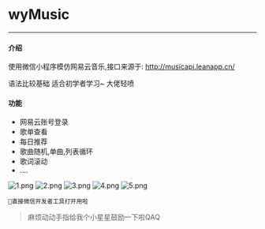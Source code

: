 # wyMusic
-----
#### 介绍

使用微信小程序模仿网易云音乐,接口来源于: http://musicapi.leanapp.cn/

语法比较基础 适合初学者学习~ 大佬轻喷

#### 功能
+ 网易云账号登录
+ 歌单查看
+ 每日推荐
+ 歌曲随机,单曲,列表循环
+ 歌词滚动
+ ....

![1.png](./gitImg/1.png)
![2.png](./gitImg/2.png)
![3.png](./gitImg/3.png)
![4.png](./gitImg/4.png)
![5.png](./gitImg/5.png)

```
直接微信开发者工具打开用啦
```

> 麻烦动动手指给我个小星星鼓励一下啦QAQ